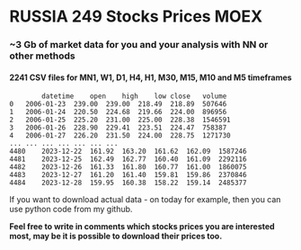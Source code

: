 # RUSSIA 249 Stocks Prices MOEX

### ~3 Gb of market data for you and your analysis with NN or other methods 

#### 2241 CSV files for MN1, W1, D1, H4, H1, M30, M15, M10 and M5 timeframes

``` 
        datetime	open	high	low	close	volume
0	2006-01-23	239.00	239.00	218.49	218.89	507646
1	2006-01-24	220.50	224.68	219.66	224.00	896956
2	2006-01-25	225.20	231.00	225.00	228.38	1546591
3	2006-01-26	228.90	229.41	223.51	224.47	758387
4	2006-01-27	226.20	231.50	224.00	228.75	1271730
...	...	...	...	...	...	...
4480	2023-12-22	161.92	163.20	161.62	162.09	1587246
4481	2023-12-25	162.49	162.77	160.40	161.09	2292116
4482	2023-12-26	161.33	161.80	160.77	161.00	1860075
4483	2023-12-27	161.20	161.40	159.81	159.86	2370846
4484	2023-12-28	159.95	160.38	158.22	159.14	2485377
```

If you want to download actual data - on today for example, then you can use python code from my github.

**Feel free to write in comments which stocks prices you are interested most, may be it is possible to download their prices too.** 
